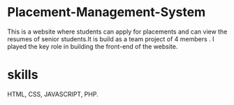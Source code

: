 # Placement-Management-System

This is a website where students can apply for placements and can view the resumes of senior students.It is build as a team project of 4 members . I played the key role in building the front-end of the website.

# skills

HTML,
CSS,
JAVASCRIPT,
PHP.
